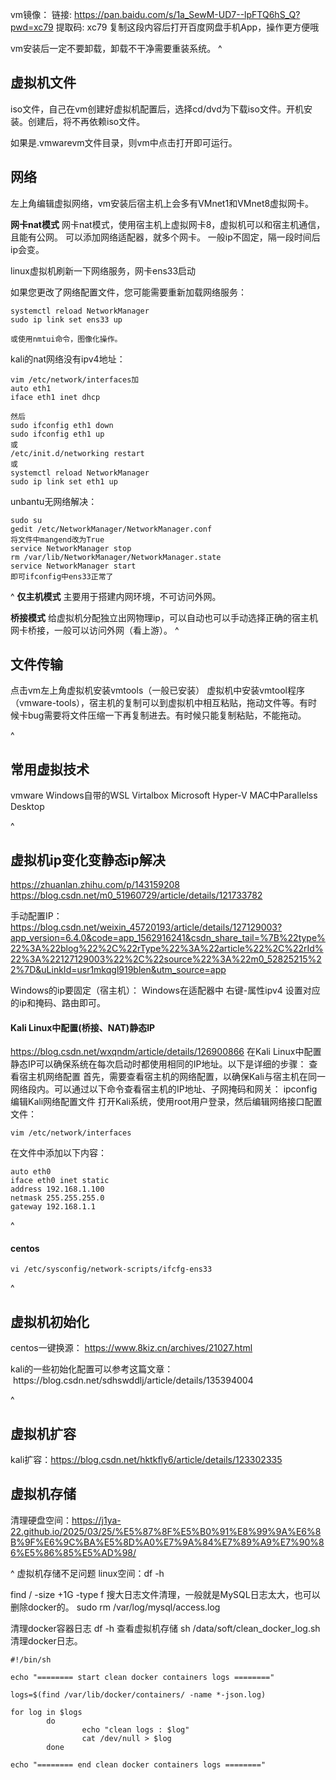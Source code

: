 vm镜像：
链接: https://pan.baidu.com/s/1a_SewM-UD7--lpFTQ6hS_Q?pwd=xc79 
提取码: xc79 复制这段内容后打开百度网盘手机App，操作更方便哦

vm安装后一定不要卸载，卸载不干净需要重装系统。
^
## **虚拟机文件**
iso文件，自己在vm创建好虚拟机配置后，选择cd/dvd为下载iso文件。开机安装。创建后，将不再依赖iso文件。

如果是.vmwarevm文件目录，则vm中点击打开即可运行。


## **网络**
左上角编辑虚拟网络，vm安装后宿主机上会多有VMnet1和VMnet8虚拟网卡。

**网卡nat模式**
网卡nat模式，使用宿主机上虚拟网卡8，虚拟机可以和宿主机通信，且能有公网。
可以添加网络适配器，就多个网卡。
一般ip不固定，隔一段时间后ip会变。

linux虚拟机刷新一下网络服务，网卡ens33启动


如果您更改了网络配置文件，您可能需要重新加载网络服务：
```
systemctl reload NetworkManager
sudo ip link set ens33 up

或使用nmtui命令，图像化操作。
```
kali的nat网络没有ipv4地址：
```
vim /etc/network/interfaces加
auto eth1
iface eth1 inet dhcp

然后
sudo ifconfig eth1 down
sudo ifconfig eth1 up
或
/etc/init.d/networking restart
或
systemctl reload NetworkManager
sudo ip link set eth1 up
```

unbantu无网络解决：
```
sudo su
gedit /etc/NetworkManager/NetworkManager.conf
将文件中mangend改为True
service NetworkManager stop
rm /var/lib/NetworkManager/NetworkManager.state 
service NetworkManager start 
即可ifconfig中ens33正常了
```
^
**仅主机模式**
主要用于搭建内网环境，不可访问外网。

**桥接模式**
给虚拟机分配独立出网物理ip，可以自动也可以手动选择正确的宿主机网卡桥接，一般可以访问外网（看上游）。
^
## **文件传输**
点击vm左上角虚拟机安装vmtools（一般已安装）
虚拟机中安装vmtool程序（vmware-tools），宿主机的复制可以到虚拟机中相互粘贴，拖动文件等。有时候卡bug需要将文件压缩一下再复制进去。有时候只能复制粘贴，不能拖动。


^
## **常用虚拟技术**
vmware
Windows自带的WSL
Virtalbox
Microsoft Hyper-V
MAC中Parallelss Desktop


^
## **虚拟机ip变化变静态ip解决**
<https://zhuanlan.zhihu.com/p/143159208>
<https://blog.csdn.net/m0_51960729/article/details/121733782>


手动配置IP：
<https://blog.csdn.net/weixin_45720193/article/details/127129003?app_version=6.4.0&code=app_1562916241&csdn_share_tail=%7B%22type%22%3A%22blog%22%2C%22rType%22%3A%22article%22%2C%22rId%22%3A%22127129003%22%2C%22source%22%3A%22m0_52825215%22%7D&uLinkId=usr1mkqgl919blen&utm_source=app>

Windows的ip要固定（宿主机）：
Windows在适配器中
右键-属性ipv4
设置对应的ip和掩码、路由即可。


####  Kali Linux中配置(桥接、NAT)静态IP
https://blog.csdn.net/wxqndm/article/details/126900866
在Kali Linux中配置静态IP可以确保系统在每次启动时都使用相同的IP地址。以下是详细的步骤：
查看宿主机网络配置
首先，需要查看宿主机的网络配置，以确保Kali与宿主机在同一网络段内。可以通过以下命令查看宿主机的IP地址、子网掩码和网关：
ipconfig
编辑Kali网络配置文件
打开Kali系统，使用root用户登录，然后编辑网络接口配置文件：
```
vim /etc/network/interfaces
```
在文件中添加以下内容：
```
auto eth0
iface eth0 inet static
address 192.168.1.100
netmask 255.255.255.0
gateway 192.168.1.1
```

^
#### centos
```
vi /etc/sysconfig/network-scripts/ifcfg-ens33
```


^
## **虚拟机初始化**
centos一键换源：
<https://www.8kiz.cn/archives/21027.html>



kali的一些初始化配置可以参考这篇文章：
 https\://blog.csdn.net/sdhswddlj/article/details/135394004


^
## **虚拟机扩容**
kali扩容：<https://blog.csdn.net/hktkfly6/article/details/123302335>


## **虚拟机存储**
清理硬盘空间：<https://j1ya-22.github.io/2025/03/25/%E5%87%8F%E5%B0%91%E8%99%9A%E6%8B%9F%E6%9C%BA%E5%8D%A0%E7%9A%84%E7%89%A9%E7%90%86%E5%86%85%E5%AD%98/>

^
虚拟机存储不足问题
linux空间：df -h 

find / -size +1G -type f
搜大日志文件清理，一般就是MySQL日志太大，也可以删除docker的。
sudo rm /var/log/mysql/access.log

清理docker容器日志
df -h 查看虚拟机存储
sh /data/soft/clean_docker_log.sh  清理docker日志。
```
#!/bin/sh 

echo "======== start clean docker containers logs ========"  

logs=$(find /var/lib/docker/containers/ -name *-json.log)  

for log in $logs  
        do  
                echo "clean logs : $log"  
                cat /dev/null > $log  
        done  

echo "======== end clean docker containers logs ========" 
```